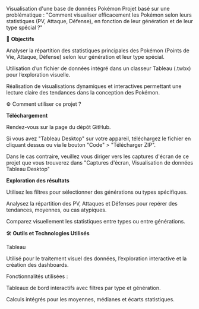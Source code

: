 Visualisation d'une base de données Pokémon
Projet basé sur une problématique : "Comment visualiser efficacement les Pokémon selon leurs statistiques (PV, Attaque, Défense), en fonction de leur génération et de leur type spécial ?"

🎯 **Objectifs**

Analyser la répartition des statistiques principales des Pokémon (Points de Vie, Attaque, Défense) selon leur génération et leur type spécial.

Utilisation d’un fichier de données intégré dans un classeur Tableau (.twbx) pour l’exploration visuelle.

Réalisation de visualisations dynamiques et interactives permettant une lecture claire des tendances dans la conception des Pokémon.

⚙️ Comment utiliser ce projet ?

**Téléchargement**

Rendez-vous sur la page du dépôt GitHub.

Si vous avez "Tableau Desktop" sur votre appareil, téléchargez le fichier en cliquant dessus ou via le bouton "Code" > "Télécharger ZIP".

Dans le cas contraire, veuillez vous diriger vers les captures d'écran de ce projet que vous trouverez dans "Captures d'écran, Visualisation de données Tableau Desktop"


**Exploration des résultats**

Utilisez les filtres pour sélectionner des générations ou types spécifiques.

Analysez la répartition des PV, Attaques et Défenses pour repérer des tendances, moyennes, ou cas atypiques.

Comparez visuellement les statistiques entre types ou entre générations.

🛠️ **Outils et Technologies Utilisés**

Tableau

Utilisé pour le traitement visuel des données, l’exploration interactive et la création des dashboards.

Fonctionnalités utilisées :

Tableaux de bord interactifs avec filtres par type et génération.

Calculs intégrés pour les moyennes, médianes et écarts statistiques.
